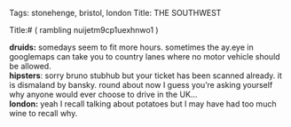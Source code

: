 Tags: stonehenge, bristol, london
Title: THE SOUTHWEST
  
<p></p>  
Title:# ( rambling nuijetm9cp1uexhnwo1 )  
  
**druids:** somedays seem to fit more hours. sometimes the ay.eye in googlemaps can take you to country lanes where no motor vehicle should be allowed.  
**hipsters**: sorry bruno stubhub but your ticket has been scanned already. it is dismaland by bansky. round about now I guess you’re asking yourself why anyone would ever choose to drive in the UK…  
**london:** yeah I recall talking about potatoes but I may have had too much wine to recall why.